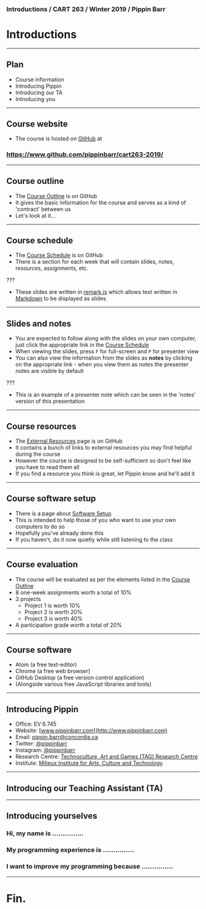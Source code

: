 ### Introductions / CART 263 / Winter 2019 / Pippin Barr

# Introductions

---

## Plan

- Course information
- Introducing Pippin
- Introducing our TA
- Introducing you

---

## Course website

- The course is hosted on [GitHub](https://www.github.com/) at

### https://www.github.com/pippinbarr/cart263-2019/

---

## Course outline

- The [Course Outline](https://pippinbarr.github.io/cart263-2019/course-information/course-outline) is on GitHub
- It gives the basic information for the course and serves as a kind of 'contract' between us
- Let's look at it...

---

## Course schedule

- The [Course Schedule](https://pippinbarr.github.io/cart263-2019/course-information/course-schedule) is on GitHub
- There is a section for each week that will contain slides, notes, resources, assignments, etc.

???

- These slides are written in [remark.js](https://github.com/gnab/remark) which allows text written in [Markdown](https://github.com/adam-p/markdown-here/wiki/Markdown-Cheatsheet) to be displayed as slides

---

## Slides and notes

- You are expected to follow along with the slides on your own computer, just click the appropriate link in the [Course Schedule](https://pippinbarr.github.io/cart263-2019/course-information/course-schedule)
- When viewing the slides, press `F` for full-screen and `P` for presenter view
- You can also view the information from the slides as __notes__ by clicking on the appropriate link - when you view them as notes the presenter notes are visible by default

???

- This is an example of a presenter note which can be seen in the 'notes' version of this presentation

---

## Course resources

- The [External Resources](https://pippinbarr.github.io/cart263-2019/course-information/external-resources) page is on GitHub
- It contains a bunch of links to external resources you may find helpful during the course
- However the course is designed to be self-sufficient so don't feel like you have to read them all
- If you find a resource you think is great, let Pippin know and he'll add it

---

## Course software setup

- There is a page about [Software Setup](https://pippinbarr.github.io/cart263-2019/course-information/software-setup)
- This is intended to help those of you who want to use your own computers to do so
- Hopefully you've already done this
- If you haven't, do it now quietly while still listening to the class

---

## Course evaluation

- The course will be evaluated as per the elements listed in the [Course Outline](https://pippinbarr.github.io/cart263-2019/course-information/course-outline)
- 8 one-week assignments worth a total of 10%
- 3 projects
  - Project 1 is worth 10%
  - Project 2 is worth 20%
  - Project 3 is worth 40%
- A participation grade worth a total of 20%

---

## Course software

- Atom (a free text-editor)
- Chrome (a free web browser)
- GitHub Desktop (a free version control application)
- (Alongside various free JavaScript libraries and tools)

---

## Introducing Pippin

- Office: EV 6.745
- Website: [www.pippinbarr.com](http://www.pippinbarr.com)
- Email: [pippin.barr@concordia.ca](mailto:pippin.barr@concordia.ca)
- Twitter: [@pippinbarr](http://www.twitter.com/pippinbarr)
- Instagram: [@pippinbarr](http://www.instagram.com/pippinbarr)
- Research Centre: [Technoculture, Art and Games (TAG) Research Centre](http://tag.hexagram.ca)
- Institute: [Milieux Institute for Arts, Culture and Technology](http://milieux.concordia.ca)

---

## Introducing our Teaching Assistant (TA)

---

## Introducing yourselves

### Hi, my name is ...............

### My programming experience is ...............

### I want to improve my programming because ...............

---

# Fin.

